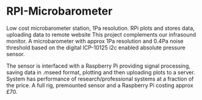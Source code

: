 # RPI-Microbarometer
Low cost microbarometer station, 1Pa resolution. RPi plots and stores data, uploading data to remote website
This project complements our infrasound monitor. A microbarometer with approx 1Pa resolution and 0.4Pa noise threshold 
based on the digital ICP-10125 i2c enabled absolute pressure sensor. 

The sensor is interfaced with a Raspberry Pi providing signal processing, saving data in .mseed format, plotting and then uploading plots to a server. 
System has performance of research/professional systems at a fraction of the price. A full rig, premounted sensor and a Raspberry Pi costing approx £70.

